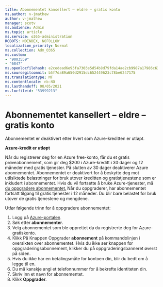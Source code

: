 ```yaml
---
title: Abonnementet kansellert – eldre – gratis konto
ms.author: v-jmathew
author: v-jmathew
manager: scotv
ms.audience: Admin
ms.topic: article
ms.service: o365-administration
ROBOTS: NOINDEX, NOFOLLOW
localization_priority: Normal
ms.collection: Adm_O365
ms.custom:
- "9003559"
- "6847"
ms.openlocfilehash: e2cedead6e93fa7303e5d54b8d79fda14ae2cb9987a17986c6327ac78189c4e4
ms.sourcegitcommit: b5f7da89a650d2915dc652449623c78be6247175
ms.translationtype: MT
ms.contentlocale: nb-NO
ms.lasthandoff: 08/05/2021
ms.locfileid: "53999213"
---
```

# <a name="subscription-cancelled---legacy---free-account"></a>Abonnementet kansellert – eldre – gratis konto

Abonnementet er deaktivert etter hvert som Azure-kreditten er utløpt.

**Azure-kredit er utløpt**

Når du registrerer deg for en Azure free-konto, får du et gratis prøveabonnement, som gir deg $200 i Azure-kreditt i 30 dager og 12 måneder med gratis tjenester. På slutten av 30 dager deaktiverer Azure abonnementet. Abonnementet er deaktivert for å beskytte deg mot utilsiktede belastninger for bruk utover kreditten og gratistjenestene som er inkludert i abonnementet. Hvis du vil fortsette å bruke Azure-tjenester, må [du oppgradere abonnementet.](https://docs.microsoft.com/azure/cost-management-billing/manage/upgrade-azure-subscription) Når du oppgraderer, har abonnementet fortsatt tilgang til gratis tjenester i 12 måneder. Du blir bare belastet for bruk utover de gratis tjenestene og mengdene.

Utfør følgende trinn for å oppgradere abonnementet:

1. Logg på [Azure-portalen](https://portal.azure.com/).
2. Søk etter **abonnementer**.
3. Velg abonnementet som ble opprettet da du registrerte deg for Azure-gratiskonto.
4. Klikk På Knappen Oppgrader **abonnement** på kommandolinjen i oversikten over abonnementet. Hvis du ikke ser knappen for oppgraderingsabonnement, klikker du på oppgraderingsbanneret øverst på siden.
5. Hvis du ikke har en betalingsmåte for kontoen din, blir du bedt om å legge til en.
6. Du må kanskje angi et telefonnummer for å bekrefte identiteten din.
7. Skriv inn et navn for abonnementet.
8. Klikk  **Oppgrader**.
